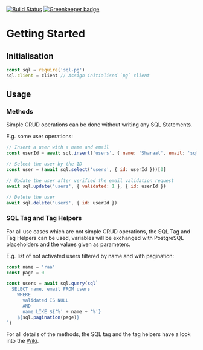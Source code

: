 [![Build Status](https://travis-ci.org/Sharaal/sql-pg.svg)](https://travis-ci.org/Sharaal/sql-pg) [![Greenkeeper badge](https://badges.greenkeeper.io/Sharaal/sql-pg.svg)](https://greenkeeper.io/)

# Getting Started

## Initialisation

```javascript
const sql = require('sql-pg')
sql.client = client // Assign initialised `pg` client
```

## Usage

### Methods

Simple CRUD operations can be done without writing any SQL Statements.

E.g. some user operations:

```javascript
// Insert a user with a name and email
const userId = await sql.insert('users', { name: 'Sharaal', email: 'sql-pg@sharaal.de' })

// Select the user by the ID
const user = (await sql.select('users', { id: userId }))[0]

// Update the user after verified the email validation request
await sql.update('users', { validated: 1 }, { id: userId })

// Delete the user
await sql.delete('users', { id: userId })
```

### SQL Tag and Tag Helpers

For all use cases which are not simple CRUD operations, the SQL Tag and Tag Helpers can be used, variables will be exchanged with PostgreSQL placeholders and the values given as parameters.

E.g. list of not activated users filtered by name and with pagination:

```javascript
const name = 'raa'
const page = 0

const users = await sql.query(sql`
  SELECT name, email FROM users
    WHERE
      validated IS NULL
      AND
      name LIKE ${'%' + name + '%'}
    ${sql.pagination(page)}
`)
```

For all details of the methods, the SQL tag and the tag helpers have a look into the [Wiki](https://github.com/Sharaal/sql-pg/wiki).
